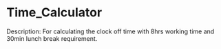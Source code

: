 # Time_Calculator
 Description: For calculating the clock off time with 8hrs working time and 30min lunch break requirement. 
